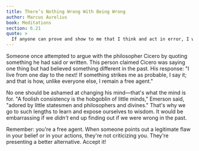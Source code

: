 ```yaml
---
title: There’s Nothing Wrong With Being Wrong
author: Marcus Aurelius
book: Meditations
section: 6.21
quote: >
  If anyone can prove and show to me that I think and act in error, I will gladly change it—for I seek the truth, by which no one has ever been harmed. The one who is harmed is the one who abides in deceit and ignorance.
---
```


Someone once attempted to argue with the philosopher Cicero by quoting something he had said or written. This person claimed Cicero was saying one thing but had believed something different in the past. His response: "I live from one day to the next! If something strikes me as probable, I say it; and that is how, unlike everyone else, I remain a free agent."

No one should be ashamed at changing his mind—that's what the mind is for. "A foolish consistency is the hobgoblin of little minds," Emerson said, "adored by little statesmen and philosophers and divines." That's why we go to such lengths to learn and expose ourselves to wisdom. It would be embarrassing if we _didn't_ end up finding out if we were wrong in the past.

Remember: you're a free agent. When someone points out a legitimate flaw in your belief or in your actions, they're not criticizing you. They're presenting a better alternative. Accept it!
